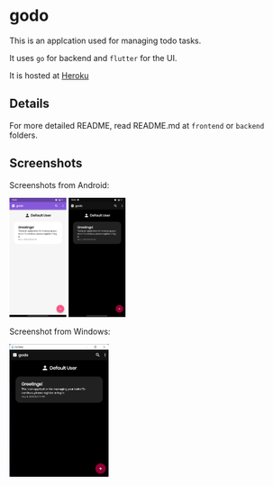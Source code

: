# godo

This is an applcation used for managing todo tasks.

It uses `go` for backend and `flutter` for the UI.

It is hosted at [Heroku](https://godo-web.herokuapp.com)

## Details

For more detailed README, read README.md at `frontend` or `backend` folders.

## Screenshots

Screenshots from Android:

<img src="./screenshots/android-1.jpg" alt="Android image of the app" width="20%">
<img src="./screenshots/android-2.jpg" alt="Android image of the app" width="20%">

Screenshot from Windows:

<img src="./screenshots/windows.png" alt="Android image of the app" width="35%">
